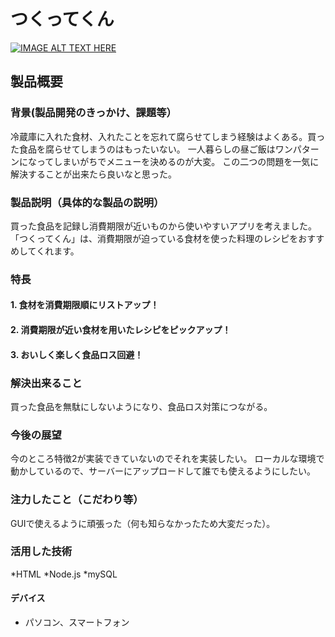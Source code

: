 # つくってくん

[![IMAGE ALT TEXT HERE](https://jphacks.com/wp-content/uploads/2023/07/JPHACKS2023_ogp.png)](https://www.youtube.com/watch?v=yYRQEdfGjEg)

## 製品概要
### 背景(製品開発のきっかけ、課題等）
冷蔵庫に入れた食材、入れたことを忘れて腐らせてしまう経験はよくある。買った食品を腐らせてしまうのはもったいない。
一人暮らしの昼ご飯はワンパターンになってしまいがちでメニューを決めるのが大変。
この二つの問題を一気に解決することが出来たら良いなと思った。

### 製品説明（具体的な製品の説明）
買った食品を記録し消費期限が近いものから使いやすいアプリを考えました。
「つくってくん」は、消費期限が迫っている食材を使った料理のレシピをおすすめしてくれます。

### 特長
#### 1. 食材を消費期限順にリストアップ！
#### 2. 消費期限が近い食材を用いたレシピをピックアップ！
#### 3. おいしく楽しく食品ロス回避！

### 解決出来ること
買った食品を無駄にしないようになり、食品ロス対策につながる。

### 今後の展望
今のところ特徴2が実装できていないのでそれを実装したい。
ローカルな環境で動かしているので、サーバーにアップロードして誰でも使えるようにしたい。

### 注力したこと（こだわり等）
GUIで使えるように頑張った（何も知らなかったため大変だった）。

### 活用した技術
*HTML
*Node.js
*mySQL

#### デバイス
* パソコン、スマートフォン
